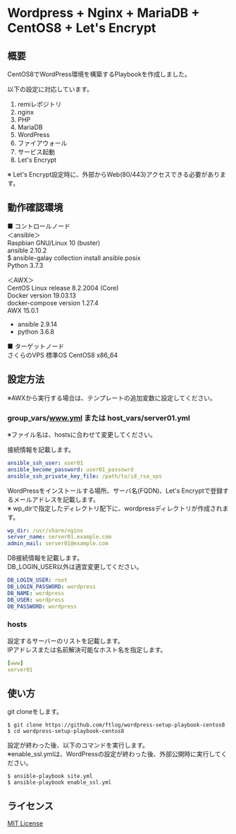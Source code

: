 # Wordpress + Nginx + MariaDB + CentOS8 + Let's Encrypt

## 概要

CentOS8でWordPress環境を構築するPlaybookを作成しました。

以下の設定に対応しています。

1. remiレポジトリ
1. nginx
1. PHP
1. MariaDB
1. WordPress
1. ファイアウォール
1. サービス起動
1. Let's Encrypt

※ Let's Encrypt設定時に、外部からWeb(80/443)アクセスできる必要があります。

## 動作確認環境

■ コントロールノード  
＜ansible＞  
Raspbian GNU/Linux 10 (buster)  
ansible 2.10.2  
$ ansible-galay collection install ansible.posix  
Python 3.7.3  

＜AWX＞  
CentOS Linux release 8.2.2004 (Core)  
Docker version 19.03.13   
docker-compose version 1.27.4  
AWX 15.0.1
- ansible 2.9.14
- python 3.6.8

■ ターゲットノード  
さくらのVPS 標準OS CentOS8 x86_64

## 設定方法
※AWXから実行する場合は、テンプレートの追加変数に設定してください。  

### group_vars/www.yml または host_vars/server01.yml
※ファイル名は、hostsに合わせて変更してください。

接続情報を記載します。 
```yaml
ansible_ssh_user: user01
ansible_become_password: user01_passowrd
ansible_ssh_private_key_file: /path/to/id_rsa_vps

```

WordPressをインストールする場所、サーバ名(FQDN)、Let's Encryptで登録するメールアドレスを記載します。  
※ wp_dirで指定したディレクトリ配下に、wordpressディレクトリが作成されます。
```yaml
wp_dir: /usr/share/nginx
server_name: server01.example.com
admin_mail: server01@example.com
```
DB接続情報を記載します。  
DB_LOGIN_USER以外は適宜変更してください。  

```yaml
DB_LOGIN_USER: root
DB_LOGIN_PASSWORD: wordpress
DB_NAME: wordpress
DB_USER: wordpress
DB_PASSWORD: wordpress
```

### hosts

設定するサーバーのリストを記載します。  
IPアドレスまたは名前解決可能なホスト名を指定します。
```yaml
[www]
server01
```

## 使い方

git cloneをします。

```
$ git clone https://github.com/ftlog/wordpress-setup-playbook-centos8
$ cd wordpress-setup-playbook-centos8
```

設定が終わった後、以下のコマンドを実行します。  
※enable_ssl.ymlは、WordPressの設定が終わった後、外部公開時に実行してください。

```
$ ansible-playbook site.yml
$ ansible-playbook enable_ssl.yml
```
## ライセンス

[MIT License](https://opensource.org/licenses/mit-license.php)